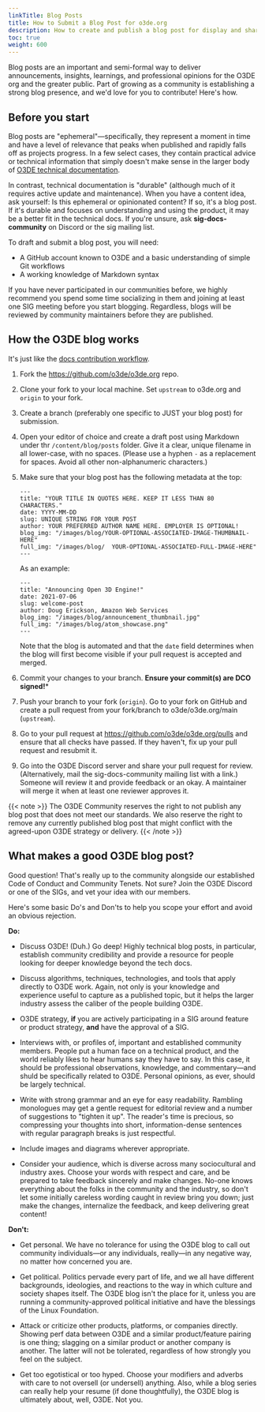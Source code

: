 ```yaml
---
linkTitle: Blog Posts
title: How to Submit a Blog Post for o3de.org
description: How to create and publish a blog post for display and sharing on o3de.org.
toc: true
weight: 600
---
```


Blog posts are an important and semi-formal way to deliver announcements, insights, learnings, and professional opinions for the O3DE org and the greater public. Part of growing as a community is establishing a strong blog presence, and we'd love for you to contribute! Here's how.

## Before you start

Blog posts are "ephemeral"&mdash;specifically, they represent a moment in time and have a level of relevance that peaks when published and rapidly falls off as projects progress. In a few select cases, they contain practical advice or technical information that simply doesn't make sense in the larger body of [O3DE technical documentation](https://o3de.org/docs/).

In contrast, technical documentation is "durable" (although much of it requires active update and maintenance). When you have a content idea, ask yourself: Is this ephemeral or opinionated content? If so, it's a blog post. If it's durable and focuses on understanding and using the product, it may be a better fit in the technical docs. If you're unsure, ask **sig-docs-community** on Discord or the sig mailing list.

To draft and submit a blog post, you will need:

* A GitHub account known to O3DE and a basic understanding of simple Git workflows
* A working knowledge of Markdown syntax

If you have never participated in our communities before, we highly recommend you spend some time socializing in them and joining at least one SIG meeting before you start blogging. Regardless, blogs will be reviewed by community maintainers before they are published.

## How the O3DE blog works

It's just like the [docs contribution workflow](get-started.md).

1. Fork the https://github.com/o3de/o3de.org repo.

2. Clone your fork to your local machine. Set `upstream` to o3de.org and `origin` to your fork.

3. Create a branch (preferably one specific to JUST your blog post) for submission.

4. Open your editor of choice and create a draft post using Markdown under thr `/content/blog/posts` folder. Give it a clear, unique filename in all lower-case, with no spaces. (Please use a hyphen `-` as a replacement for spaces. Avoid all other non-alphanumeric characters.)

5. Make sure that your blog post has the following metadata at the top:

    ```metadata
    ---
    title: "YOUR TITLE IN QUOTES HERE. KEEP IT LESS THAN 80 CHARACTERS."
    date: YYYY-MM-DD
    slug: UNIQUE STRING FOR YOUR POST
    author: YOUR PREFERRED AUTHOR NAME HERE. EMPLOYER IS OPTIONAL!
    blog_img: "/images/blog/YOUR-OPTIONAL-ASSOCIATED-IMAGE-THUMBNAIL-HERE"
    full_img: "/images/blog/  YOUR-OPTIONAL-ASSOCIATED-FULL-IMAGE-HERE"
    ---
    ```

    As an example:

    ```metadata
    ---
    title: "Announcing Open 3D Engine!"
    date: 2021-07-06
    slug: welcome-post
    author: Doug Erickson, Amazon Web Services
    blog_img: "/images/blog/announcement_thumbnail.jpg"
    full_img: "/images/blog/atom_showcase.png"
    ---
    ```

    Note that the blog is automated and that the `date` field determines when the blog will first become visible if your pull request is accepted and merged.
6. Commit your changes to your branch. **Ensure your commit(s) are DCO signed!***

7. Push your branch to your fork (`origin`). Go to your fork on GitHub and create a pull request from your fork/branch to o3de/o3de.org/main (`upstream`).

8. Go to your pull request at https://github.com/o3de/o3de.org/pulls and ensure that all checks have passed. If they haven't, fix up your pull request and resubmit it.

9. Go into the O3DE Discord server and share your pull request for review. (Alternatively, mail the sig-docs-community mailing list with a link.) Someone will review it and provide feedback or an okay. A maintainer will merge it when at least one reviewer approves it.

{{< note >}}
The O3DE Community reserves the right to not publish any blog post that does not meet our standards. We also reserve the right to remove any currently published blog post that might conflict with the agreed-upon O3DE strategy or delivery.
{{< /note >}}

## What makes a good O3DE blog post?

Good question! That's really up to the community alongside our established Code of Conduct and Community Tenets. Not sure? Join the O3DE Discord or one of the SIGs, and vet your idea with our members.

Here's some basic Do's and Don'ts to help you scope your effort and avoid an obvious rejection.

**Do:**

* Discuss O3DE! (Duh.) Go deep! Highly technical blog posts, in particular, establish community credibility and provide a resource for people looking for deeper knowledge beyond the tech docs.

* Discuss algorithms, techniques, technologies, and tools that apply directly to O3DE work. Again, not only is your knowledge and experience useful to capture as a published topic, but it helps the larger industry assess the caliber of the people building O3DE.

* O3DE strategy, **if** you are actively participating in a SIG around feature or product strategy, **and** have the approval of a SIG.

* Interviews with, or profiles of, important and established community members. People put a human face on a technical product, and the world reliably likes to hear humans say they have to say. In this case, it should be professional observations, knowledge, and commentary&mdash;and shuld be specifically related to O3DE. Personal opinions, as ever, should be largely technical.

* Write with strong grammar and an eye for easy readability. Rambling monologues may get a gentle request for editorial review and a number of suggestions to "tighten it up". The reader's time is precious, so compressing your thoughts into short, information-dense sentences with regular paragraph breaks is just respectful.

* Include images and diagrams wherever appropriate.

* Consider your audience, which is diverse across many sociocultural and industry axes. Choose your words with respect and care, and be prepared to take feedback sincerely and make changes. No-one knows everything about the folks in the community and the industry, so don't let some initially careless wording caught in review bring you down; just make the changes, internalize the feedback, and keep delivering great content!

**Don't:**

* Get personal. We have no tolerance for using the O3DE blog to call out community individuals&mdash;or any individuals, really&mdash;in any negative way, no matter how concerned you are.

* Get political. Politics pervade every part of life, and we all have different backgrounds, ideologies, and reactions to the way in which culture and society shapes itself. The O3DE blog isn't the place for it, unless you are running a community-approved political initiative and have the blessings of the Linux Foundation.

* Attack or criticize other products, platforms, or companies directly. Showing perf data between O3DE and a similar product/feature pairing is one thing; slagging on a similar product or another company is another. The latter will not be tolerated, regardless of how strongly you feel on the subject.

* Get too egotistical or too hyped. Choose your modifiers and adverbs with care to not oversell (or undersell) anything. Also, while a blog series can really help your resume (if done thoughtfully), the O3DE blog is ultimately about, well, O3DE. Not you.

